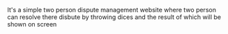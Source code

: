 It's a simple two person dispute management website where two person can resolve there disbute by throwing dices and the result of which will be shown on screen
